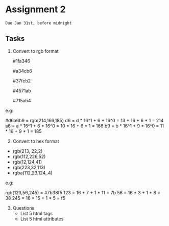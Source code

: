 # Assignment 2
`Due Jan 31st, before midnight`


## Tasks

1. Convert to rgb format

    #1fa346

    #a34cb6

    #37feb2

    #4571ab

    #715ab4

e.g:

#d6a6b9 = rgb(214,166,185) 
d6 = d * 16^1 + 6 * 16^0 = 13 * 16 + 6 * 1 = 214
a6 = a * 16^1 + 6 * 16^0 = 10 * 16 + 6 * 1 = 166
b9 = b * 16^1 + 9 * 16^0 = 11 * 16 + 9 * 1 = 185

2. Convert to hex format 

  - rgb(213, 22,2) 
  - rgb(112,226,52) 
  - rgb(12,124,41) 
  - rgb(223,32,113) 
  - rgba(112,23,124,.4)

e.g:

rgb(123,56,245) = #7b38f5 
123 = 16 * 7 + 1 * 11 = 7b 
56 = 16 * 3 + 1 * 8 = 38 
245 = 16 * 15 + 1 * 5 = f5

3. Questions
    - List 5 html tags
    - List 5 html attributes


